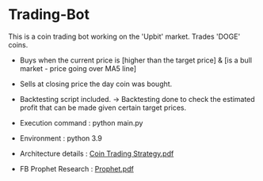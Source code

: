 # Trading-Bot
This is a coin trading bot working on the 'Upbit' market.
Trades 'DOGE' coins.

- Buys when the current price is [higher than the target price] & [is a bull market - price going over MA5 line]
- Sells at closing price the day coin was bought.

- Backtesting script included. -> Backtesting done to check the estimated profit that can be made given certain target prices.

- Execution command : python main.py
- Environment : python 3.9

- Architecture details : [Coin Trading Strategy.pdf](https://github.com/habinlee/Trading-Bot/files/7069916/Coin.Trading.Strategy.pdf)
- FB Prophet Research : [Prophet.pdf](https://github.com/habinlee/Trading-Bot/files/7110901/Prophet.pdf)

